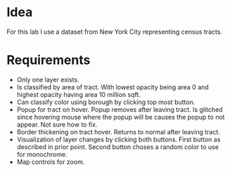 # Idea

For this lab I use a dataset from New York City representing census tracts.

# Requirements

* Only one layer exists.
* Is classified by area of tract. With lowest opacity being area 0 and highest opacity having area 10 million sqft.
* Can classify color using borough by clicking top most button.
* Popup for tract on hover. Popup removes after leaving tract. Is glitched since hovering mouse where the popup will be causes the popup to not appear. Not sure how to fix.
* Border thickening on tract hover. Returns to normal after leaving tract.
* Visualization of layer changes by clicking both buttons. First button as described in prior point. Second button choses a random color to use for monochrome.
* Map controls for zoom.